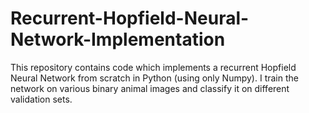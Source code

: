 # Recurrent-Hopfield-Neural-Network-Implementation
This repository contains code which implements a recurrent Hopfield Neural Network from scratch in Python (using only Numpy). I
train the network on various binary animal images and classify it on different validation sets. 

